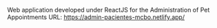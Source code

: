 Web application developed under ReactJS for the Administration of Pet Appointments
URL: https://admin-pacientes-mcbo.netlify.app/
